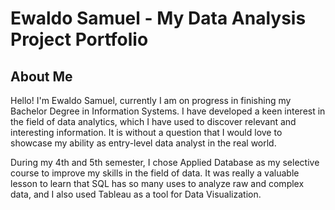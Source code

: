 # Ewaldo Samuel - My Data Analysis Project Portfolio 
## About Me
Hello! I'm Ewaldo Samuel, currently I am on progress in finishing my Bachelor Degree in Information Systems. I have developed a keen interest in the field of data analytics, which I have used to discover relevant and interesting information. It is without a question that I would love to showcase my ability as entry-level data analyst in the real world.

During my 4th and 5th semester, I chose Applied Database as my selective course to improve my skills in the field of data. It was really a valuable lesson to learn that SQL has so many uses to analyze raw and complex data, and I also used Tableau as a tool for Data Visualization.
